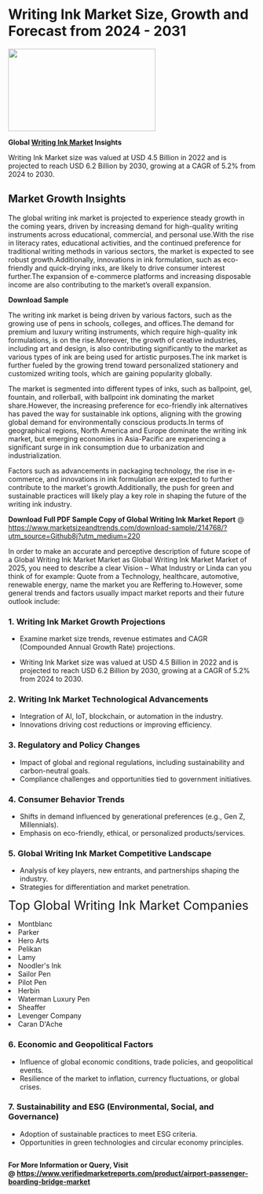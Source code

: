 <H1>Writing Ink Market Size, Growth and Forecast from 2024 - 2031</H1><img class="aligncenter size-medium wp-image-584254" src="https://thirdeyenews.in/wp-content/uploads/2024/09/Global-Market-Research-300x168.jpeg" alt="" width="300" height="168" /><p><strong>Global&nbsp;<a href="https://www.marketsizeandtrends.com/download-sample/214768/?utm_source=Github8j?utm_medium=220">Writing Ink Market</a> Insights</strong></p><p>Writing Ink Market size was valued at USD 4.5 Billion in 2022 and is projected to reach USD 6.2 Billion by 2030, growing at a CAGR of 5.2% from 2024 to 2030.</p><p><h2>Market Growth Insights</h2> <p>The global writing ink market is projected to experience steady growth in the coming years, driven by increasing demand for high-quality writing instruments across educational, commercial, and personal use.With the rise in literacy rates, educational activities, and the continued preference for traditional writing methods in various sectors, the market is expected to see robust growth.Additionally, innovations in ink formulation, such as eco-friendly and quick-drying inks, are likely to drive consumer interest further.The expansion of e-commerce platforms and increasing disposable income are also contributing to the market’s overall expansion.</p> <p><strong>Download Sample</strong></p> <p>The writing ink market is being driven by various factors, such as the growing use of pens in schools, colleges, and offices.The demand for premium and luxury writing instruments, which require high-quality ink formulations, is on the rise.Moreover, the growth of creative industries, including art and design, is also contributing significantly to the market as various types of ink are being used for artistic purposes.The ink market is further fueled by the growing trend toward personalized stationery and customized writing tools, which are gaining popularity globally.</p> <p>The market is segmented into different types of inks, such as ballpoint, gel, fountain, and rollerball, with ballpoint ink dominating the market share.However, the increasing preference for eco-friendly ink alternatives has paved the way for sustainable ink options, aligning with the growing global demand for environmentally conscious products.In terms of geographical regions, North America and Europe dominate the writing ink market, but emerging economies in Asia-Pacific are experiencing a significant surge in ink consumption due to urbanization and industrialization.</p> <p>Factors such as advancements in packaging technology, the rise in e-commerce, and innovations in ink formulation are expected to further contribute to the market's growth.Additionally, the push for green and sustainable practices will likely play a key role in shaping the future of the writing ink industry.</p> <p><span class=""><strong>Download Full PDF Sample Copy of Global Writing Ink Market Report</strong> @ <a href="https://www.marketsizeandtrends.com/download-sample/214768/?utm_source=Github8j?utm_medium=220" target="_blank">https://www.marketsizeandtrends.com/download-sample/214768/?utm_source=Github8j?utm_medium=220</a></span></p><p>In order to make an accurate and perceptive description of future scope of a Global&nbsp;Writing Ink Market Market as Global&nbsp;Writing Ink Market Market of 2025, you need to describe a clear Vision &ndash; What Industry or Linda can you think of for example: Quote from a Technology, healthcare, automotive, renewable energy, name the market you are Reffering to.However, some general trends and factors usually impact market reports and their future outlook include:</p><h3>1.&nbsp;<strong>Writing Ink Market Growth Projections</strong></h3><ul><li>Examine market size trends, revenue estimates and CAGR (Compounded Annual Growth Rate) projections.</li><li><p>Writing Ink Market size was valued at USD 4.5 Billion in 2022 and is projected to reach USD 6.2 Billion by 2030, growing at a CAGR of 5.2% from 2024 to 2030.</p></li></ul><h3>2.&nbsp;<strong>Writing Ink Market Technological Advancements</strong></h3><ul><li>Integration of AI, IoT, blockchain, or automation in the industry.</li><li>Innovations driving cost reductions or improving efficiency.</li></ul><h3>3.&nbsp;<strong>Regulatory and Policy Changes</strong></h3><ul><li>Impact of global and regional regulations, including sustainability and carbon-neutral goals.</li><li>Compliance challenges and opportunities tied to government initiatives.</li></ul><h3>4.&nbsp;<strong>Consumer Behavior Trends</strong></h3><ul><li>Shifts in demand influenced by generational preferences (e.g., Gen Z, Millennials).</li><li>Emphasis on eco-friendly, ethical, or personalized products/services.</li></ul><h3>5.&nbsp;<strong>Global Writing Ink Market Competitive Landscape</strong></h3><ul><li>Analysis of key players, new entrants, and partnerships shaping the industry.</li><li>Strategies for differentiation and market penetration.</li></ul><p data-pm-slice="1 1 []"><span style="color: inherit; font-family: inherit; font-size: 25px;">Top Global Writing Ink Market Companies</span></p><div class="" data-test-id=""><p><li>Montblanc</li><li> Parker</li><li> Hero Arts</li><li> Pelikan</li><li> Lamy</li><li> Noodler's Ink</li><li> Sailor Pen</li><li> Pilot Pen</li><li> Herbin</li><li> Waterman Luxury Pen</li><li> Sheaffer</li><li> Levenger Company</li><li> Caran D'Ache</li></p></div><h3>6.&nbsp;<strong>Economic and Geopolitical Factors</strong></h3><ul><li>Influence of global economic conditions, trade policies, and geopolitical events.</li><li>Resilience of the market to inflation, currency fluctuations, or global crises.</li></ul><h3>7.&nbsp;<strong>Sustainability and ESG (Environmental, Social, and Governance)</strong></h3><ul><li>Adoption of sustainable practices to meet ESG criteria.</li><li>Opportunities in green technologies and circular economy principles.</li></ul><h2><strong style="font-size: 14px;">For More Information or Query, Visit @&nbsp;</strong><a style="background-color: #ffffff; font-size: 14px;" href="https://www.marketsizeandtrends.com/report/writing-ink-market/" target="_blank">https://www.verifiedmarketreports.com/product/airport-passenger-boarding-bridge-market</a></h2>